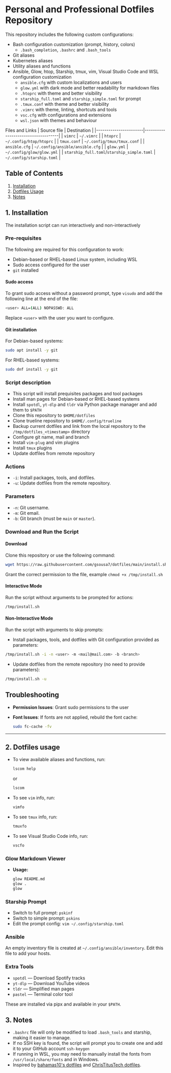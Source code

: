 # Personal and Professional Dotfiles Repository
This repository includes the following custom configurations:
- Bash configuration customization (prompt, history, colors)
  - `.bash_completion`, `.bashrc` and `.bash_tools`
- Git aliases
- Kubernetes aliases
- Utility aliases and functions
- Ansible, Glow, htop, Starship, tmux, vim, Visual Studio Code and WSL configuration customization
  - `ansible.cfg` with custom localizations and users
  - `glow.yml` with dark mode and better readability for markdown files
  - `.htoprc` with theme and better visibility
  - `starship_full.toml` and `starship_simple.toml` for prompt
  - `.tmux.conf` with theme and better visibility
  - `.vimrc` with theme, linting, shortcuts and tools
  - `vsc.cfg` with configurations and extensions
  - `wsl.json` with themes and behaviour

Files and Links
| Source file           | Destination                        |
|-----------------------|------------------------------------|
| `vimrc`               | `~/.vimrc`                         |
| `htoprc`              | `~/.config/htop/htoprc`            |
| `tmux.conf`           | `~/.config/tmux/tmux.conf`         |
| `ansible.cfg`         | `~/.config/ansible/ansible.cfg`    |
| `glow.yml`            | `~/.config/glow/glow.yml`          |
| `starship_full.toml`/`starship_simple.toml` | `~/.config/starship.toml` |

## Table of Contents
1. [Installation](#1-installation)
2. [Dotfiles Usage](#2-dotfiles-usage)
3. [Notes](#3-notes)


## 1. Installation

The installation script can run interactively and non-interactively


### Pre-requisites
The following are required for this configuration to work:
- Debian-based or RHEL-based Linux system, including WSL
- Sudo access configured for the user
- `git` installed

#### Sudo access
To grant sudo access without a password prompt, type `visudo` and add the following line at the end of the file:
```bash
<user> ALL=(ALL) NOPASSWD: ALL
```
Replace `<user>` with the user you want to configure.

#### Git installation
For Debian-based systems:
```bash
sudo apt install -y git
```

For RHEL-based systems:
```bash
sudo dnf install -y git
```

### Script description
- This script will install prequisites packages and tool packages
- Install man pages for Debian-based or RHEL-based systems
- Install `spotdl`, `yt-dlp` and `tldr` via Python package manager and add them to `$PATH`
- Clone this repository to `$HOME/dotfiles`
- Clone trueline repository to `$HOME/.config/trueline`
- Backup current dotfiles and link from the local repository to the `/tmp/dotfiles_<timestamp>` directory
- Configure git name, mail and branch
- Install `vim-plug` and vim plugins
- Install `tmux` plugins
- Update dotfiles from remote repository

### Actions
- `-i`: Install packages, tools, and dotfiles.
- `-u`: Update dotfiles from the remote repository.

### Parameters
- `-n`: Git username.
- `-m`: Git email.
- `-b`: Git branch (must be `main` or `master`).

### Download and Run the Script

#### Download

Clone this repository or use the following command:
```bash
wget https://raw.githubusercontent.com/gsousa7/dotfiles/main/install.sh -O /tmp/install.sh
```
Grant the correct permission to the file, example `chmod +x /tmp/install.sh`

#### Interactive Mode
Run the script without arguments to be prompted for actions:
```bash
/tmp/install.sh
```

#### Non-Interactive Mode
Run the script with arguments to skip prompts:
- Install packages, tools, and dotfiles with Git configuration provided as parameters:
```bash
/tmp/install.sh -i -n <user> -m <mail@mail.com> -b <branch>
```
- Update dotfiles from the remote repository (no need to provide parameters):
```bash
/tmp/install.sh -u
```


## Troubleshooting
- **Permission Issues**:
   Grant sudo permissions to the user

- **Font Issues**:
   If fonts are not applied, rebuild the font cache:
   ```bash
   sudo fc-cache -fv
   ```

---

## 2. Dotfiles usage
- To view available aliases and functions, run:
  ```bash
  lscom help
  ```
  or
  ```bash
  lscom
  ```
- To see `vim` info, run:
  ```bash
  vimfo
  ```
- To see `tmux` info, run:
  ```bash
  tmuxfo
  ```
- To see Visual Studio Code info, run:
  ```bash
  vscfo
  ```

### Glow Markdown Viewer

- **Usage:**
  ```bash
  glow README.md
  glow .
  glow
  ```

### Starship Prompt

- Switch to full prompt: `pskinf`
- Switch to simple prompt: `pskins`
- Edit the prompt config: `vim ~/.config/starship.toml`

### Ansible

An empty inventory file is created at `~/.config/ansible/inventory`.
Edit this file to add your hosts.

### Extra Tools

- `spotdl` — Download Spotify tracks
- `yt-dlp` — Download YouTube videos
- `tldr` — Simplified man pages
- `pastel` — Terminal color tool

These are installed via pipx and available in your `$PATH`.


## 3. Notes
- `.bashrc` file will only be modified to load `.bash_tools` and starship, making it easier to manage.
- If no SSH key is found, the script will prompt you to create one and add it to your GitHub account `ssh-keygen`
- If running in WSL, you may need to manually install the fonts from `/usr/local/share/fonts` and in Windows.
- Inspired by [bahamas10's dotfiles](https://github.com/bahamas10/dotfiles) and [ChrisTitusTech dotfiles](https://github.com/christitustech/mybash).
